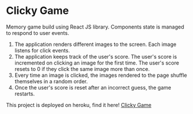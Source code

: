 # Clicky Game
Memory game build using React JS library. Components state is managed to respond to user events.

1. The application renders different images to the screen. Each image listens for click events.
2. The application keeps track of the user's score. The user's score is incremented on clicking an image for the first time. The user's score resets to 0 if they click the same image more than once.
3. Every time an image is clicked, the images rendered to the page shuffle themselves in a random order.
4. Once the user's score is reset after an incorrect guess, the game restarts.

This project is deployed on heroku, find it here! [Clicky Game](https://warm-citadel-49751.herokuapp.com/)


